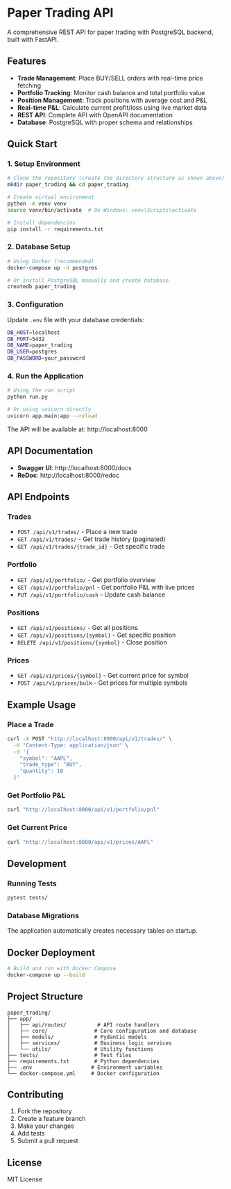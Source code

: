 # Paper Trading API

A comprehensive REST API for paper trading with PostgreSQL backend, built with FastAPI.

## Features

- **Trade Management**: Place BUY/SELL orders with real-time price fetching
- **Portfolio Tracking**: Monitor cash balance and total portfolio value
- **Position Management**: Track positions with average cost and P&L
- **Real-time P&L**: Calculate current profit/loss using live market data
- **REST API**: Complete API with OpenAPI documentation
- **Database**: PostgreSQL with proper schema and relationships

## Quick Start

### 1. Setup Environment

```bash
# Clone the repository (create the directory structure as shown above)
mkdir paper_trading && cd paper_trading

# Create virtual environment
python -m venv venv
source venv/bin/activate  # On Windows: venv\Scripts\activate

# Install dependencies
pip install -r requirements.txt
```

### 2. Database Setup

```bash
# Using Docker (recommended)
docker-compose up -d postgres

# Or install PostgreSQL manually and create database
createdb paper_trading
```

### 3. Configuration

Update `.env` file with your database credentials:

```bash
DB_HOST=localhost
DB_PORT=5432
DB_NAME=paper_trading
DB_USER=postgres
DB_PASSWORD=your_password
```

### 4. Run the Application

```bash
# Using the run script
python run.py

# Or using uvicorn directly
uvicorn app.main:app --reload
```

The API will be available at: http://localhost:8000

## API Documentation

- **Swagger UI**: http://localhost:8000/docs
- **ReDoc**: http://localhost:8000/redoc

## API Endpoints

### Trades
- `POST /api/v1/trades/` - Place a new trade
- `GET /api/v1/trades/` - Get trade history (paginated)
- `GET /api/v1/trades/{trade_id}` - Get specific trade

### Portfolio
- `GET /api/v1/portfolio/` - Get portfolio overview
- `GET /api/v1/portfolio/pnl` - Get portfolio P&L with live prices
- `PUT /api/v1/portfolio/cash` - Update cash balance

### Positions
- `GET /api/v1/positions/` - Get all positions
- `GET /api/v1/positions/{symbol}` - Get specific position
- `DELETE /api/v1/positions/{symbol}` - Close position

### Prices
- `GET /api/v1/prices/{symbol}` - Get current price for symbol
- `POST /api/v1/prices/bulk` - Get prices for multiple symbols

## Example Usage

### Place a Trade
```bash
curl -X POST "http://localhost:8000/api/v1/trades/" \
  -H "Content-Type: application/json" \
  -d '{
    "symbol": "AAPL",
    "trade_type": "BUY",
    "quantity": 10
  }'
```

### Get Portfolio P&L
```bash
curl "http://localhost:8000/api/v1/portfolio/pnl"
```

### Get Current Price
```bash
curl "http://localhost:8000/api/v1/prices/AAPL"
```

## Development

### Running Tests
```bash
pytest tests/
```

### Database Migrations
The application automatically creates necessary tables on startup.

## Docker Deployment

```bash
# Build and run with Docker Compose
docker-compose up --build
```

## Project Structure

```
paper_trading/
├── app/
│   ├── api/routes/          # API route handlers
│   ├── core/               # Core configuration and database
│   ├── models/             # Pydantic models
│   ├── services/           # Business logic services
│   └── utils/              # Utility functions
├── tests/                  # Test files
├── requirements.txt        # Python dependencies
├── .env                   # Environment variables
└── docker-compose.yml     # Docker configuration
```

## Contributing

1. Fork the repository
2. Create a feature branch
3. Make your changes
4. Add tests
5. Submit a pull request

## License

MIT License
